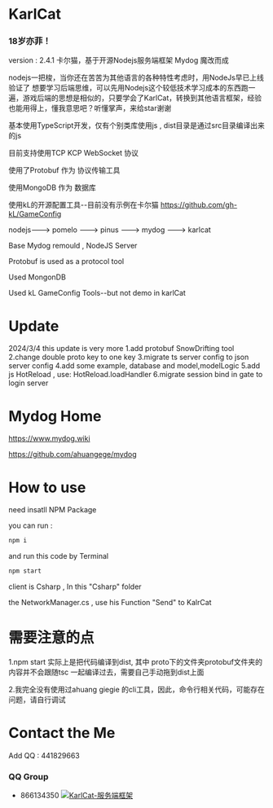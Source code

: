 # KarlCat
### 18岁亦菲！
version : 2.4.1
卡尔猫，基于开源Nodejs服务端框架 Mydog 魔改而成 

nodejs一把梭，当你还在苦苦为其他语言的各种特性考虑时，用NodeJs早已上线验证了
想要学习后端思维，可以先用Nodejs这个较低技术学习成本的东西跑一遍，游戏后端的思想是相似的，只要学会了KarlCat，转换到其他语言框架，经验也能用得上，懂我意思吧？听懂掌声，来给star谢谢


基本使用TypeScript开发，仅有个别类库使用js , dist目录是通过src目录编译出来的js

目前支持使用TCP KCP WebSocket 协议

使用了Protobuf 作为 协议传输工具

使用MongoDB 作为 数据库

使用kL的开源配置工具--目前没有示例在卡尔猫
https://github.com/gh-kL/GameConfig

nodejs---> pomelo ---> pinus ---> mydog ---> karlcat

Base Mydog remould , NodeJS Server 

Protobuf is used as a protocol tool

Used MongonDB

Used kL GameConfig Tools--but not demo in karlCat

# Update
2024/3/4
this update is very more
1.add protobuf SnowDrifting tool
2.change double proto key to  one key
3.migrate ts server config to json server config
4.add some example, database and model,modelLogic
5.add js HotReload , use: HotReload.loadHandler
6.migrate session bind in gate to login server

# Mydog Home
https://www.mydog.wiki

https://github.com/ahuangege/mydog

# How to use
need insatll NPM Package

you can run :  
```bash
npm i
```

and run this code  by Terminal
```bash
npm start
```

client is Csharp , In this "Csharp" folder

the  NetworkManager.cs , use his Function  "Send"  to  KalrCat   

# 需要注意的点
1.npm start 实际上是把代码编译到dist, 其中 proto下的文件夹protobuf文件夹的内容并不会跟随tsc 一起编译过去，需要自己手动拖到dist上面

2.我完全没有使用过ahuang giegie 的cli工具，因此，命令行相关代码，可能存在问题，请自行调试

# Contact the Me
Add QQ : 441829663

### QQ Group

* 866134350 [![KarlCat-服务端框架](https://pub.idqqimg.com/wpa/images/group.png)](https://jq.qq.com/?_wv=1027&k=Awf8ZCbt)
